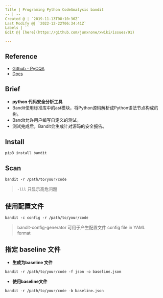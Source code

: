 ```yaml
---
Title | Programing Python CodeAnalysis bandit
-- | --
Created @ | `2019-11-13T08:10:36Z`
Last Modify @| `2022-12-22T06:34:41Z`
Labels | ``
Edit @| [here](https://github.com/junxnone/xwiki/issues/91)

---
```


## Reference 
- [Github - PyCQA](https://github.com/PyCQA/bandit )
- [Docs](https://bandit.readthedocs.io/en/latest/)

## Brief

- **python 代码安全分析工具**
- Bandit使用标准库中的ast模块，将Python源码解析成Python语法节点构成的树。
- Bandit允许用户编写自定义的测试。
- 测试完成后，Bandit会生成针对源码的安全报告。

## Install 

```
pip3 install bandit
```

## Scan

```
bandit -r /path/to/your/code
```

> `-lll` 只显示高危问题

## 使用配置文件

```
bandit -c config -r /path/to/your/code
```

> bandit-config-generator 可用于产生配置文件
> config file in YAML format

## 指定 baseline 文件

- **生成为baseline 文件**

```
bandit -r /path/to/your/code -f json -o baseline.json
```

- **使用baseline文件**

```
bandit -r /path/to/your/code -b baseline.json
```
